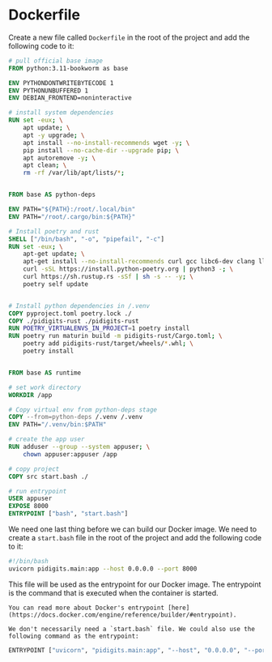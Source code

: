 # Dockerfile

Create a new file called `Dockerfile` in the root of the project and add the following code to it:

```dockerfile
# pull official base image
FROM python:3.11-bookworm as base

ENV PYTHONDONTWRITEBYTECODE 1
ENV PYTHONUNBUFFERED 1
ENV DEBIAN_FRONTEND=noninteractive

# install system dependencies
RUN set -eux; \
    apt update; \
    apt -y upgrade; \
    apt install --no-install-recommends wget -y; \
    pip install --no-cache-dir --upgrade pip; \
    apt autoremove -y; \
    apt clean; \
    rm -rf /var/lib/apt/lists/*;


FROM base AS python-deps

ENV PATH="${PATH}:/root/.local/bin"
ENV PATH="/root/.cargo/bin:${PATH}"

# Install poetry and rust
SHELL ["/bin/bash", "-o", "pipefail", "-c"]
RUN set -eux; \
    apt-get update; \
    apt-get install --no-install-recommends curl gcc libc6-dev clang lld -y; \
    curl -sSL https://install.python-poetry.org | python3 -; \
    curl https://sh.rustup.rs -sSf | sh -s -- -y; \
    poetry self update


# Install python dependencies in /.venv
COPY pyproject.toml poetry.lock ./
COPY ./pidigits-rust ./pidigits-rust
RUN POETRY_VIRTUALENVS_IN_PROJECT=1 poetry install
RUN poetry run maturin build -m pidigits-rust/Cargo.toml; \
    poetry add pidigits-rust/target/wheels/*.whl; \
    poetry install


FROM base AS runtime

# set work directory
WORKDIR /app

# Copy virtual env from python-deps stage
COPY --from=python-deps /.venv /.venv
ENV PATH="/.venv/bin:$PATH"

# create the app user
RUN adduser --group --system appuser; \
    chown appuser:appuser /app

# copy project
COPY src start.bash ./

# run entrypoint
USER appuser
EXPOSE 8000
ENTRYPOINT ["bash", "start.bash"]
```

We need one last thing before we can build our Docker image. We need to create a `start.bash` file in the root of the project and add the following code to it:

```bash
#!/bin/bash
uvicorn pidigits.main:app --host 0.0.0.0 --port 8000 
```

This file will be used as the entrypoint for our Docker image. The entrypoint is the command that is executed when the container is started. 

```admonish info title="Docker Entrypoint"
You can read more about Docker's entrypoint [here](https://docs.docker.com/engine/reference/builder/#entrypoint).
```

```admonish tip title="Note"
We don't necessarily need a `start.bash` file. We could also use the following command as the entrypoint:
```

```bash
ENTRYPOINT ["uvicorn", "pidigits.main:app", "--host", "0.0.0.0", "--port", "8000"]
```
